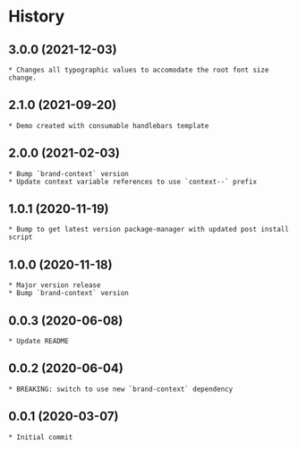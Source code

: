 # History

## 3.0.0 (2021-12-03)
    * Changes all typographic values to accomodate the root font size change.

## 2.1.0 (2021-09-20)
    * Demo created with consumable handlebars template

## 2.0.0 (2021-02-03)
    * Bump `brand-context` version
    * Update context variable references to use `context--` prefix

## 1.0.1 (2020-11-19)
    * Bump to get latest version package-manager with updated post install script

## 1.0.0 (2020-11-18)
    * Major version release
    * Bump `brand-context` version

## 0.0.3 (2020-06-08)
    * Update README

## 0.0.2 (2020-06-04)
    * BREAKING: switch to use new `brand-context` dependency

## 0.0.1 (2020-03-07)
    * Initial commit
